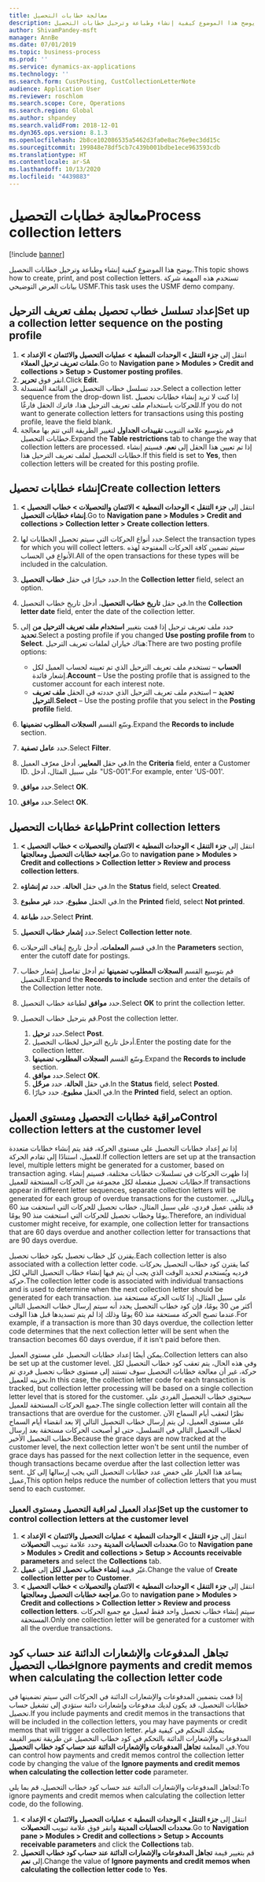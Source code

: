 ```yaml
---
title: معالجة خطابات التحصيل
description: يوضح هذا الموضوع كيفية إنشاء وطباعة وترحيل خطابات التحصيل.
author: ShivamPandey-msft
manager: AnnBe
ms.date: 07/01/2019
ms.topic: business-process
ms.prod: ''
ms.service: dynamics-ax-applications
ms.technology: ''
ms.search.form: CustPosting, CustCollectionLetterNote
audience: Application User
ms.reviewer: roschlom
ms.search.scope: Core, Operations
ms.search.region: Global
ms.author: shpandey
ms.search.validFrom: 2018-12-01
ms.dyn365.ops.version: 8.1.3
ms.openlocfilehash: 2b8ce102086535a5462d3fa0e8ac76e9ec3dd15c
ms.sourcegitcommit: 199848e78df5cb7c439b001bdbe1ece963593cdb
ms.translationtype: HT
ms.contentlocale: ar-SA
ms.lasthandoff: 10/13/2020
ms.locfileid: "4439883"
---
```

# <a name="process-collection-letters"></a><span data-ttu-id="000c1-103">معالجة خطابات التحصيل</span><span class="sxs-lookup"><span data-stu-id="000c1-103">Process collection letters</span></span>

[!include [banner](../../includes/banner.md)]

<span data-ttu-id="000c1-104">يوضح هذا الموضوع كيفية إنشاء وطباعة وترحيل خطابات التحصيل.</span><span class="sxs-lookup"><span data-stu-id="000c1-104">This topic shows how to create, print, and post collection letters.</span></span> <span data-ttu-id="000c1-105">تستخدم هذه المهمة شركة بيانات العرض التوضيحي USMF.</span><span class="sxs-lookup"><span data-stu-id="000c1-105">This task uses the USMF demo company.</span></span>

## <a name="set-up-a-collection-letter-sequence-on-the-posting-profile"></a><span data-ttu-id="000c1-106">إعداد تسلسل خطاب تحصيل بملف تعريف الترحيل</span><span class="sxs-lookup"><span data-stu-id="000c1-106">Set up a collection letter sequence on the posting profile</span></span>
1. <span data-ttu-id="000c1-107">انتقل إلى **جزء التنقل > الوحدات النمطية‬ > عمليات التحصيل والائتمان‬ > الإعداد > ملفات تعريف ترحيل العملاء**.</span><span class="sxs-lookup"><span data-stu-id="000c1-107">Go to **Navigation pane > Modules > Credit and collections > Setup > Customer posting profiles**.</span></span>
2. <span data-ttu-id="000c1-108">انقر فوق **تحرير**.</span><span class="sxs-lookup"><span data-stu-id="000c1-108">Click **Edit**.</span></span>
3. <span data-ttu-id="000c1-109">حدد تسلسل خطاب التحصيل من القائمة المنسدلة.</span><span class="sxs-lookup"><span data-stu-id="000c1-109">Select a collection letter sequence from the drop-down list.</span></span> <span data-ttu-id="000c1-110">إذا كنت لا تريد إنشاء خطابات تحصيل للحركات باستخدام ملف تعريف الترحيل هذا، فاترك الحقل فارغًا.</span><span class="sxs-lookup"><span data-stu-id="000c1-110">If you do not want to generate collection letters for transactions using this posting profile, leave the field blank.</span></span>  
4. <span data-ttu-id="000c1-111">قم بتوسيع علامة التبويب **تقييدات الجداول**‬ لتغيير الطريقة التي تتم بها معالجة خطابات التحصيل.</span><span class="sxs-lookup"><span data-stu-id="000c1-111">Expand the **Table restrictions** tab to change the way that collection letters are processed.</span></span> <span data-ttu-id="000c1-112">إذا تم تعيين هذا الحقل إلى **نعم**، فسيتم إنشاء خطابات التحصيل لملف تعريف الترحيل هذا.</span><span class="sxs-lookup"><span data-stu-id="000c1-112">If this field is set to **Yes**, then collection letters will be created for this posting profile.</span></span>  

## <a name="create-collection-letters"></a><span data-ttu-id="000c1-113">إنشاء خطابات تحصيل</span><span class="sxs-lookup"><span data-stu-id="000c1-113">Create collection letters</span></span>
1. <span data-ttu-id="000c1-114">انتقل إلى **جزء التنقل > الوحدات النمطية > الائتمان والتحصيلات‬ > خطاب التحصيل > إنشاء خطابات التحصيل**.</span><span class="sxs-lookup"><span data-stu-id="000c1-114">Go to **Navigation pane > Modules > Credit and collections > Collection letter > Create collection letters**.</span></span>
2. <span data-ttu-id="000c1-115">حدد أنواع الحركات التي سيتم تحصيل الخطابات لها.</span><span class="sxs-lookup"><span data-stu-id="000c1-115">Select the transaction types for which you will collect letters.</span></span> <span data-ttu-id="000c1-116">سيتم تضمين كافة الحركات المفتوحة لهذه الأنواع في الحساب.</span><span class="sxs-lookup"><span data-stu-id="000c1-116">All of the open transactions for these types will be included in the calculation.</span></span>  
3. <span data-ttu-id="000c1-117">حدد خيارًا في حقل **خطاب التحصيل**.</span><span class="sxs-lookup"><span data-stu-id="000c1-117">In the **Collection letter** field, select an option.</span></span>
4. <span data-ttu-id="000c1-118">في حقل **تاريخ خطاب التحصيل**، أدخل تاريخ خطاب التحصيل.</span><span class="sxs-lookup"><span data-stu-id="000c1-118">In the **Collection letter date** field, enter the date of the collection letter.</span></span>
5. <span data-ttu-id="000c1-119">حدد ملف تعريف ترحيل إذا قمت بتغيير **استخدام ملف تعريف الترحيل من** إلى **تحديد**.</span><span class="sxs-lookup"><span data-stu-id="000c1-119">Select a posting profile if you changed **Use posting profile from** to **Select**.</span></span> <span data-ttu-id="000c1-120">هناك خياران لملفات تعريف الترحيل:</span><span class="sxs-lookup"><span data-stu-id="000c1-120">There are two posting profile options:</span></span>   

   - <span data-ttu-id="000c1-121">**الحساب** – تستخدم ملف تعريف الترحيل الذي تم تعيينه لحساب العميل لكل إشعار فائدة.</span><span class="sxs-lookup"><span data-stu-id="000c1-121">**Account** – Use the posting profile that is assigned to the customer account for each interest note.</span></span>   
   - <span data-ttu-id="000c1-122">**تحديد** – استخدم ملف تعريف الترحيل الذي حددته في الحقل **ملف تعريف الترحيل**.</span><span class="sxs-lookup"><span data-stu-id="000c1-122">**Select** – Use the posting profile that you select in the **Posting profile** field.</span></span>  

6. <span data-ttu-id="000c1-123">وسّع القسم **السجلات المطلوب تضمينها**.</span><span class="sxs-lookup"><span data-stu-id="000c1-123">Expand the **Records to include** section.</span></span>
7. <span data-ttu-id="000c1-124">حدد **عامل تصفية**.</span><span class="sxs-lookup"><span data-stu-id="000c1-124">Select **Filter**.</span></span>
8. <span data-ttu-id="000c1-125">في حقل **المعايير**، أدخل معرّف العميل.</span><span class="sxs-lookup"><span data-stu-id="000c1-125">In the **Criteria** field, enter a Customer ID.</span></span> <span data-ttu-id="000c1-126">على سبيل المثال، أدخل "US-001".</span><span class="sxs-lookup"><span data-stu-id="000c1-126">For example, enter 'US-001'.</span></span>
9. <span data-ttu-id="000c1-127">حدد **موافق**.</span><span class="sxs-lookup"><span data-stu-id="000c1-127">Select **OK**.</span></span>
10. <span data-ttu-id="000c1-128">حدد **موافق**.</span><span class="sxs-lookup"><span data-stu-id="000c1-128">Select **OK**.</span></span>

## <a name="print-collection-letters"></a><span data-ttu-id="000c1-129">طباعة خطابات التحصيل</span><span class="sxs-lookup"><span data-stu-id="000c1-129">Print collection letters</span></span>
1. <span data-ttu-id="000c1-130">انتقل إلى **جزء التنقل > الوحدات النمطية > الائتمان والتحصيلات‬ > خطاب التحصيل > مراجعة خطابات التحصيل ومعالجتها‬**.</span><span class="sxs-lookup"><span data-stu-id="000c1-130">Go to **navigation pane > Modules > Credit and collections > Collection letter > Review and process collection letters**.</span></span>
2. <span data-ttu-id="000c1-131">في حقل **الحالة**، حدد **تم إنشاؤه**.</span><span class="sxs-lookup"><span data-stu-id="000c1-131">In the **Status** field, select **Created**.</span></span>
3. <span data-ttu-id="000c1-132">في الحقل **مطبوع**، حدد **غير مطبوع**.</span><span class="sxs-lookup"><span data-stu-id="000c1-132">In the **Printed** field, select **Not printed**.</span></span>
4. <span data-ttu-id="000c1-133">حدد **طباعة**.</span><span class="sxs-lookup"><span data-stu-id="000c1-133">Select **Print**.</span></span>
5. <span data-ttu-id="000c1-134">حدد **إشعار خطاب التحصيل‬**.</span><span class="sxs-lookup"><span data-stu-id="000c1-134">Select **Collection letter note**.</span></span>
6. <span data-ttu-id="000c1-135">في قسم **المعلمات**، أدخل تاريخ إيقاف الترحيلات.</span><span class="sxs-lookup"><span data-stu-id="000c1-135">In the **Parameters** section, enter the cutoff date for postings.</span></span>
7. <span data-ttu-id="000c1-136">قم بتوسيع القسم **السجلات المطلوب تضمينها‬** ثم أدخل تفاصيل إشعار خطاب التحصيل.</span><span class="sxs-lookup"><span data-stu-id="000c1-136">Expand the **Records to include** section and enter the details of the Collection letter note.</span></span>
8. <span data-ttu-id="000c1-137">حدد **موافق** لطباعة خطاب التحصيل.</span><span class="sxs-lookup"><span data-stu-id="000c1-137">Select **OK** to print the collection letter.</span></span>
9. <span data-ttu-id="000c1-138">قم بترحيل خطاب التحصيل.</span><span class="sxs-lookup"><span data-stu-id="000c1-138">Post the collection letter.</span></span>

    1. <span data-ttu-id="000c1-139">حدد **ترحيل**.</span><span class="sxs-lookup"><span data-stu-id="000c1-139">Select **Post**.</span></span>
    1. <span data-ttu-id="000c1-140">أدخل تاريخ الترحيل لخطاب التحصيل.</span><span class="sxs-lookup"><span data-stu-id="000c1-140">Enter the posting date for the collection letter.</span></span>
    1. <span data-ttu-id="000c1-141">وسّع القسم **السجلات المطلوب تضمينها**.</span><span class="sxs-lookup"><span data-stu-id="000c1-141">Expand the **Records to include** section.</span></span>
    1. <span data-ttu-id="000c1-142">حدد **موافق**.</span><span class="sxs-lookup"><span data-stu-id="000c1-142">Select **OK**.</span></span>
    1. <span data-ttu-id="000c1-143">في حقل **الحالة**، حدد **مرحّل**.</span><span class="sxs-lookup"><span data-stu-id="000c1-143">In the **Status** field, select **Posted**.</span></span>
    1. <span data-ttu-id="000c1-144">في الحقل **مطبوع**، حدد خيارًا.</span><span class="sxs-lookup"><span data-stu-id="000c1-144">In the **Printed** field, select an option.</span></span>

## <a name="control-collection-letters-at-the-customer-level"></a><span data-ttu-id="000c1-145">مراقبة خطابات التحصيل ومستوى العميل</span><span class="sxs-lookup"><span data-stu-id="000c1-145">Control collection letters at the customer level</span></span>
<span data-ttu-id="000c1-146">إذا تم إعداد خطابات التحصيل على مستوى الحركة، فقد يتم إنشاء خطابات متعددة للعميل، استنادًا إلى تقادم الحركة.</span><span class="sxs-lookup"><span data-stu-id="000c1-146">If collection letters are set up at the transaction level, multiple letters might be generated for a customer, based on transaction aging.</span></span> <span data-ttu-id="000c1-147">إذا ظهرت الحركات في تسلسلات خطابات مختلفة، فسيتم إنشاء خطابات تحصيل منفصلة لكل مجموعة من الحركات المستحقة للعميل.</span><span class="sxs-lookup"><span data-stu-id="000c1-147">If transactions appear in different letter sequences, separate collection letters will be generated for each group of overdue transactions for the customer.</span></span> <span data-ttu-id="000c1-148">وبالتالي، قد يتلقى عميل فردي، على سبيل المثال، خطاب تحصيل للحركات التي استحقت منذ 60 يومًا وخطاب تحصيل للحركات التي استحقت منذ 90 يومًا.</span><span class="sxs-lookup"><span data-stu-id="000c1-148">Therefore, an individual customer might receive, for example, one collection letter for transactions that are 60 days overdue and another collection letter for transactions that are 90 days overdue.</span></span> 

<span data-ttu-id="000c1-149">يقترن كل خطاب تحصيل بكود خطاب تحصيل.</span><span class="sxs-lookup"><span data-stu-id="000c1-149">Each collection letter is also associated with a collection letter code.</span></span> <span data-ttu-id="000c1-150">كما يقترن كود خطاب التحصيل بحركات فرديه ويُستخدم لتحديد الوقت الذي يجب أن يتم فيها إنشاء خطاب التحصيل التالي لكل حركة.</span><span class="sxs-lookup"><span data-stu-id="000c1-150">The collection letter code is associated with individual transactions and is used to determine when the next collection letter should be generated for each transaction.</span></span> <span data-ttu-id="000c1-151">على سبيل المثال، إذا كانت الحركة مستحقة منذ أكثر من 30 يومًا، فإن كود خطاب التحصيل يحدد أنه سيتم إرسال خطاب التحصيل التالي عندما تصبح الحركة مستحقة منذ 60 يومًا وذلك إذا لم يتم تسديدها قبل هذا الوقت.</span><span class="sxs-lookup"><span data-stu-id="000c1-151">For example, if a transaction is more than 30 days overdue, the collection letter code determines that the next collection letter will be sent when the transaction becomes 60 days overdue, if it isn't paid before then.</span></span> 

<span data-ttu-id="000c1-152">يمكن أيضًا إعداد خطابات التحصيل على مستوي العميل.</span><span class="sxs-lookup"><span data-stu-id="000c1-152">Collection letters can also be set up at the customer level.</span></span> <span data-ttu-id="000c1-153">وفي هذه الحال، يتم تعقب كود خطاب التحصيل لكل حركة، غير أن معالجة خطابات التحصيل سوف تستند إلى مستوى خطاب تحصيل فردي تم تخزينه للعميل.</span><span class="sxs-lookup"><span data-stu-id="000c1-153">In this case, the collection letter code for each transaction is tracked, but collection letter processing will be based on a single collection letter level that is stored for the customer.</span></span> <span data-ttu-id="000c1-154">سيحتوى خطاب التحصيل الفردي على جميع الحركات المستحقة للعميل.</span><span class="sxs-lookup"><span data-stu-id="000c1-154">The single collection letter will contain all the transactions that are overdue for the customer.</span></span> <span data-ttu-id="000c1-155">نظرًا لتعقب أيام السماح الآن على مستوى العميل، لن يتم إرسال خطاب التحصيل التالي إلا بعد انقضاء أيام السماح لخطاب التحصيل التالي في التسلسل، حتى لو أصبحت الحركات مستحقة بعد إرسال خطاب التحصيل الأخير.</span><span class="sxs-lookup"><span data-stu-id="000c1-155">Because the grace days are now tracked at the customer level, the next collection letter won't be sent until the number of grace days has passed for the next collection letter in the sequence, even though transactions became overdue after the last collection letter was sent.</span></span> <span data-ttu-id="000c1-156">يساعد هذا الخيار على خفض عدد خطابات التحصيل التي يجب إرسالها إلى كل عميل,</span><span class="sxs-lookup"><span data-stu-id="000c1-156">This option helps reduce the number of collection letters that you must send to each customer.</span></span>

### <a name="set-up-the-customer-to-control-collection-letters-at-the-customer-level"></a><span data-ttu-id="000c1-157">إعداد العميل لمراقبة التحصيل ومستوى العميل</span><span class="sxs-lookup"><span data-stu-id="000c1-157">Set up the customer to control collection letters at the customer level</span></span>
1.  <span data-ttu-id="000c1-158">انتقل إلى **جزء التنقل > الوحدات النمطية > عمليات التحصيل والائتمان‬ > الإعداد > محددات الحسابات المدينة‬** وحدد علامة تبويب **التحصيلات**.</span><span class="sxs-lookup"><span data-stu-id="000c1-158">Go to **Navigation pane > Modules > Credit and collections > Setup > Accounts receivable parameters** and select the **Collections** tab.</span></span> 
2.  <span data-ttu-id="000c1-159">غيّر قيمة **إنشاء خطاب تحصيل لكل‬** إلى **عميل**.</span><span class="sxs-lookup"><span data-stu-id="000c1-159">Change the value of **Create collection letter per** to **Customer**.</span></span> 
3.  <span data-ttu-id="000c1-160">انتقل إلى **جزء التنقل > الوحدات النمطية > الائتمان والتحصيلات‬ > خطاب التحصيل > مراجعة خطابات التحصيل ومعالجتها‬**.</span><span class="sxs-lookup"><span data-stu-id="000c1-160">Go to **navigation pane > Modules > Credit and collections > Collection letter > Review and process collection letters**.</span></span> <span data-ttu-id="000c1-161">سيتم إنشاء خطاب تحصيل واحد فقط لعميل مع جميع الحركات المستحقة.</span><span class="sxs-lookup"><span data-stu-id="000c1-161">Only one collection letter will be generated for a customer with all the overdue transactions.</span></span>

## <a name="ignore-payments-and-credit-memos-when-calculating-the-collection-letter-code"></a><span data-ttu-id="000c1-162">تجاهل المدفوعات والإشعارات الدائنة عند حساب كود خطاب التحصيل</span><span class="sxs-lookup"><span data-stu-id="000c1-162">Ignore payments and credit memos when calculating the collection letter code</span></span>
<span data-ttu-id="000c1-163">إذا قمت بتضمين المدفوعات والإشعارات الدائنة في الحركات التي سيتم تضمينها في خطابات التحصيل، قد يكون لديك مدفوعات وإشعارات دائنة ستؤدي إلى تشغيل حساب تحصيل.</span><span class="sxs-lookup"><span data-stu-id="000c1-163">If you include payments and credit memos in the transactions that will be included in the collection letters, you may have payments or credit memos that will trigger a collection letter.</span></span> <span data-ttu-id="000c1-164">يمكنك التحكم في كيفية قيام المدفوعات والإشعارات الدائنة بالتحكم في كود خطاب التحصيل عن طريقة تغيير القيمة في المعلمة **تجاهل المدفوعات والإشعارات الدائنة عند حساب كود خطاب التحصيل‬**.</span><span class="sxs-lookup"><span data-stu-id="000c1-164">You can control how payments and credit memos control the collection letter code by changing the value of the **Ignore payments and credit memos when calculating the collection letter code** parameter.</span></span> 

<span data-ttu-id="000c1-165">لتجاهل المدفوعات والإشعارات الدائنة عند حساب كود خطاب التحصيل، قم بما يلي:</span><span class="sxs-lookup"><span data-stu-id="000c1-165">To ignore payments and credit memos when calculating the collection letter code, do the following.</span></span>

1. <span data-ttu-id="000c1-166">انتقل إلى **جزء التنقل > الوحدات النمطية > عمليات التحصيل والائتمان‬ > الإعداد > محددات الحسابات المدينة‬** وانقر فوق علامة تبويب **التحصيلات**.</span><span class="sxs-lookup"><span data-stu-id="000c1-166">Go to **Navigation pane > Modules > Credit and collections > Setup > Accounts receivable parameters** and click the **Collections** tab.</span></span> 
2. <span data-ttu-id="000c1-167">قم بتغيير قيمة **تجاهل المدفوعات والإشعارات الدائنة عند حساب كود خطاب التحصيل** إلى **نعم**.</span><span class="sxs-lookup"><span data-stu-id="000c1-167">Change the value of **Ignore payments and credit memos when calculating the collection letter code** to **Yes**.</span></span>
